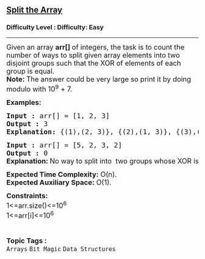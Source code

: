 <h2><a href="https://www.geeksforgeeks.org/problems/split-the-array0238/1">Split the Array</a></h2><h3>Difficulty Level : Difficulty: Easy</h3><hr><div class="problems_problem_content__Xm_eO"><p><span style="font-size: 18px;">Given an array <strong>arr[] </strong>of integers, the task is to count the number of ways to split given array elements into two disjoint groups such that the XOR of elements of each group is equal.<br><strong>Note: </strong>The answer could be very large so print it by doing modulo with 10<sup>9</sup>&nbsp;+ 7.&nbsp;</span></p>
<p><span style="font-size: 18px;"><strong>Examples:</strong></span></p>
<pre><span style="font-size: 18px;"><strong>Input :</strong> arr[] = [1, 2, 3]
<strong>Output :</strong> 3
<strong>Explanation: </strong>{(1),(2, 3)}, {(2),(1, 3)}, {(3),(1, 2)} are three ways with equal XOR value of two groups.</span></pre>
<pre><span style="font-size: 18px;"><strong>Input :</strong> arr[] = [5, 2, 3, 2]
<strong>Output :</strong> 0<br><strong style="font-family: -apple-system, BlinkMacSystemFont, 'Segoe UI', Roboto, Oxygen, Ubuntu, Cantarell, 'Open Sans', 'Helvetica Neue', sans-serif;">Explanation: </strong><span style="font-family: -apple-system, BlinkMacSystemFont, 'Segoe UI', Roboto, Oxygen, Ubuntu, Cantarell, 'Open Sans', 'Helvetica Neue', sans-serif;">No way to split into </span><span style="font-family: -apple-system, BlinkMacSystemFont, 'Segoe UI', Roboto, Oxygen, Ubuntu, Cantarell, 'Open Sans', 'Helvetica Neue', sans-serif;"> two groups whose XOR is equal.</span></span></pre>
<p><span style="font-size: 18px;"><strong>Expected Time Complexity:</strong> O(n).<br><strong>Expected Auxiliary Space:</strong>&nbsp;O(1).</span></p>
<p><span style="font-size: 18px;"><strong>Constraints:<br></strong></span><span style="font-size: 18px;">1&lt;=arr.size()&lt;=10<sup>6</sup><br>1&lt;=arr[i]&lt;=10<sup>6</sup></span></p></div><br><p><span style=font-size:18px><strong>Topic Tags : </strong><br><code>Arrays</code>&nbsp;<code>Bit Magic</code>&nbsp;<code>Data Structures</code>&nbsp;